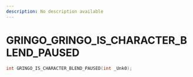 ```yaml
---
description: No description available 
---
```


# GRINGO\_GRINGO_IS_CHARACTER_BLEND_PAUSED

```cpp
int GRINGO_IS_CHARACTER_BLEND_PAUSED(int _Unk0);
```